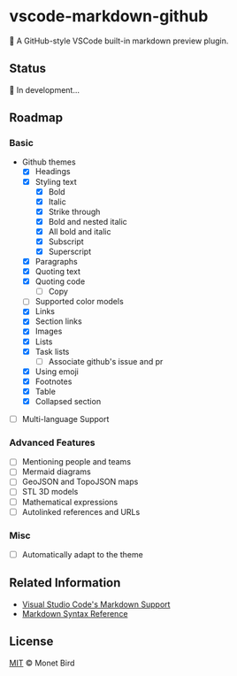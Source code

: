 # vscode-markdown-github

📝 A GitHub-style VSCode built-in markdown preview plugin.

## Status

🚧 In development...

## Roadmap

### Basic

- Github themes
  - [x] Headings
  - [x] Styling text
    - [x] Bold
    - [x] Italic
    - [x] Strike through
    - [x] Bold and nested italic
    - [x] All bold and italic
    - [x] Subscript
    - [x] Superscript
  - [x] Paragraphs
  - [x] Quoting text
  - [x] Quoting code
    - [ ] Copy
  - [ ] Supported color models
  - [x] Links
  - [x] Section links
  - [x] Images
  - [x] Lists
  - [x] Task lists
    - [ ] Associate github's issue and pr
  - [x] Using emoji
  - [x] Footnotes
  - [x] Table
  - [x] Collapsed section
- [ ] Multi-language Support

### Advanced Features

- [ ] Mentioning people and teams
- [ ] Mermaid diagrams
- [ ] GeoJSON and TopoJSON maps
- [ ] STL 3D models
- [ ] Mathematical expressions
- [ ] Autolinked references and URLs

### Misc

- [ ] Automatically adapt to the theme

## Related Information

- [Visual Studio Code's Markdown Support](http://code.visualstudio.com/docs/languages/markdown)
- [Markdown Syntax Reference](https://help.github.com/articles/markdown-basics/)

## License

[MIT](./LICENSE) © Monet Bird

